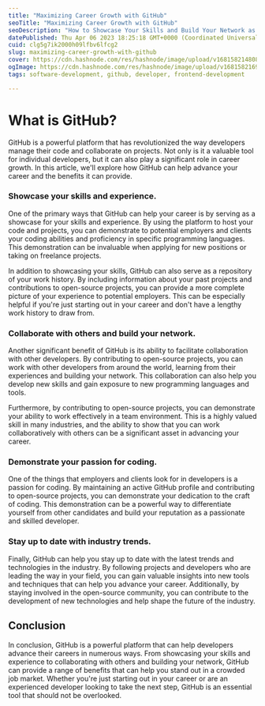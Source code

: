```yaml
---
title: "Maximizing Career Growth with GitHub"
seoTitle: "Maximizing Career Growth with GitHub"
seoDescription: "How to Showcase Your Skills and Build Your Network as a Developer."
datePublished: Thu Apr 06 2023 18:25:18 GMT+0000 (Coordinated Universal Time)
cuid: clg5g7ik2000h09lfbv6lfcg2
slug: maximizing-career-growth-with-github
cover: https://cdn.hashnode.com/res/hashnode/image/upload/v1681582148089/e9b97f9c-ef98-4130-ab0d-0ab5845a41ee.png
ogImage: https://cdn.hashnode.com/res/hashnode/image/upload/v1681582169852/3f191cbc-c3f5-47cc-880d-6ee2ac425e4a.png
tags: software-development, github, developer, frontend-development

---
```


# What is GitHub?

GitHub is a powerful platform that has revolutionized the way developers manage their code and collaborate on projects. Not only is it a valuable tool for individual developers, but it can also play a significant role in career growth. In this article, we'll explore how GitHub can help advance your career and the benefits it can provide.

### **Showcase your skills and experience.**

One of the primary ways that GitHub can help your career is by serving as a showcase for your skills and experience. By using the platform to host your code and projects, you can demonstrate to potential employers and clients your coding abilities and proficiency in specific programming languages. This demonstration can be invaluable when applying for new positions or taking on freelance projects.

In addition to showcasing your skills, GitHub can also serve as a repository of your work history. By including information about your past projects and contributions to open-source projects, you can provide a more complete picture of your experience to potential employers. This can be especially helpful if you're just starting out in your career and don't have a lengthy work history to draw from.

### **Collaborate with others and build your network.**

Another significant benefit of GitHub is its ability to facilitate collaboration with other developers. By contributing to open-source projects, you can work with other developers from around the world, learning from their experiences and building your network. This collaboration can also help you develop new skills and gain exposure to new programming languages and tools.

Furthermore, by contributing to open-source projects, you can demonstrate your ability to work effectively in a team environment. This is a highly valued skill in many industries, and the ability to show that you can work collaboratively with others can be a significant asset in advancing your career.

### **Demonstrate your passion for coding.**

One of the things that employers and clients look for in developers is a passion for coding. By maintaining an active GitHub profile and contributing to open-source projects, you can demonstrate your dedication to the craft of coding. This demonstration can be a powerful way to differentiate yourself from other candidates and build your reputation as a passionate and skilled developer.

### **Stay up to date with industry trends.**

Finally, GitHub can help you stay up to date with the latest trends and technologies in the industry. By following projects and developers who are leading the way in your field, you can gain valuable insights into new tools and techniques that can help you advance your career. Additionally, by staying involved in the open-source community, you can contribute to the development of new technologies and help shape the future of the industry.

## Conclusion

In conclusion, GitHub is a powerful platform that can help developers advance their careers in numerous ways. From showcasing your skills and experience to collaborating with others and building your network, GitHub can provide a range of benefits that can help you stand out in a crowded job market. Whether you're just starting out in your career or are an experienced developer looking to take the next step, GitHub is an essential tool that should not be overlooked.